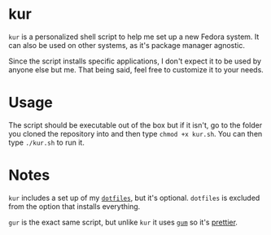 # kur
`kur` is a personalized shell script to help me set up a new Fedora system. It can also be used on other systems, as it's package manager agnostic.

Since the script installs specific applications, I don't expect it to be used by anyone else but me. That being said, feel free to customize it to your needs.

# Usage
The script should be executable out of the box but if it isn't, go to the folder you cloned the repository into and then type `chmod +x kur.sh`. You can then type `./kur.sh` to run it.

# Notes
`kur` includes a set up of my [`dotfiles`](https://github.com/aloglu/dotfiles), but it's optional. `dotfiles` is excluded from the option that installs everything.

`gur` is the exact same script, but unlike `kur` it uses [`gum`](https://github.com/charmbracelet/gum) so it's [prettier](https://raw.githubusercontent.com/aloglu/kur/master/screenshots/gur.png).